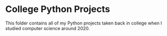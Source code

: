# College Python Projects
This folder contains all of my Python projects taken back in college when I studied computer science around 2020.
